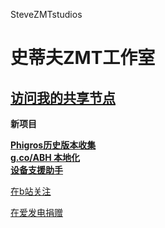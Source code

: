 SteveZMTstudios


# 史蒂夫ZMT工作室

[访问我的共享节点](http://stevezmtstudios.github.io/sharepoint)
-----

**新项目** <br>

[**Phigros历史版本收集**](https://stevezmtstudios.github.io/Phigros-history/)<br>
[**g.co/ABH 本地化**](https://si1vr.github.io/ABH)<br>
[**设备支援助手**](https://si1vr.github.io/Device-Helper)<br>



[在b站关注](https://space.bilibili.com/474130186)

[在爱发电捐赠](https://afdian.net/@stevezmtstudios)
